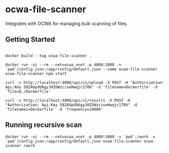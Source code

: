 # ocwa-file-scanner

Integrates with OCWA for managing bulk scanning of files.

## Getting Started


```

docker build --tag ocwa-file-scanner .

docker run -vi --rm --net=ocwa_vnet -p 4000:3000 -v `pwd`/config.json:/app/config/default.json --name ocwa-file-scanner ocwa-file-scanner npm start

curl -v http://localhost:4000/api/v1/upload -X POST -H "Authorization: Api-Key 582AUpdU6gyJHZGWzciseHwqjc170b" -d 'filename=Dockerfile' -d 'file=@./Dockerfile'

curl -v http://localhost:4000/api/v1/results -X POST -H "Authorization: Api-Key 582AUpdU6gyJHZGWzciseHwqjc170b" -d 'filenames=Dockerfile' -d 'frequency=10000'

```


## Running recursive scan

```
docker run -vi --rm --net=ocwa_vnet -p 4000:3000 -v `pwd`:/work -v `pwd`/config.json:/app/config/default.json ocwa-file-scanner ocwa-scanner /work
```